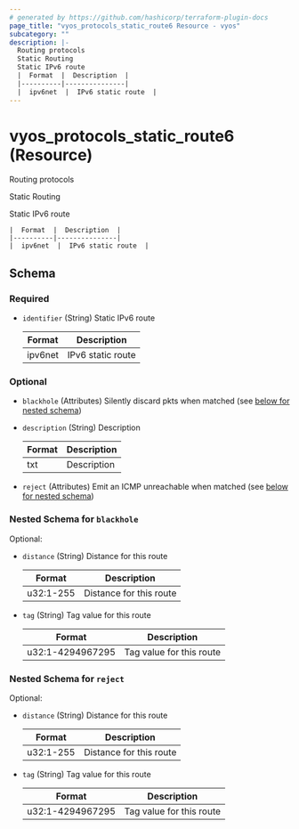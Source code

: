 ```yaml
---
# generated by https://github.com/hashicorp/terraform-plugin-docs
page_title: "vyos_protocols_static_route6 Resource - vyos"
subcategory: ""
description: |-
  Routing protocols
  Static Routing
  Static IPv6 route
  |  Format  |  Description  |
  |----------|---------------|
  |  ipv6net  |  IPv6 static route  |
---
```


# vyos_protocols_static_route6 (Resource)

Routing protocols

Static Routing

Static IPv6 route

    |  Format  |  Description  |
    |----------|---------------|
    |  ipv6net  |  IPv6 static route  |



<!-- schema generated by tfplugindocs -->
## Schema

### Required

- `identifier` (String) Static IPv6 route

    |  Format  |  Description  |
    |----------|---------------|
    |  ipv6net  |  IPv6 static route  |

### Optional

- `blackhole` (Attributes) Silently discard pkts when matched (see [below for nested schema](#nestedatt--blackhole))
- `description` (String) Description

    |  Format  |  Description  |
    |----------|---------------|
    |  txt  |  Description  |
- `reject` (Attributes) Emit an ICMP unreachable when matched (see [below for nested schema](#nestedatt--reject))

<a id="nestedatt--blackhole"></a>
### Nested Schema for `blackhole`

Optional:

- `distance` (String) Distance for this route

    |  Format  |  Description  |
    |----------|---------------|
    |  u32:1-255  |  Distance for this route  |
- `tag` (String) Tag value for this route

    |  Format  |  Description  |
    |----------|---------------|
    |  u32:1-4294967295  |  Tag value for this route  |


<a id="nestedatt--reject"></a>
### Nested Schema for `reject`

Optional:

- `distance` (String) Distance for this route

    |  Format  |  Description  |
    |----------|---------------|
    |  u32:1-255  |  Distance for this route  |
- `tag` (String) Tag value for this route

    |  Format  |  Description  |
    |----------|---------------|
    |  u32:1-4294967295  |  Tag value for this route  |

